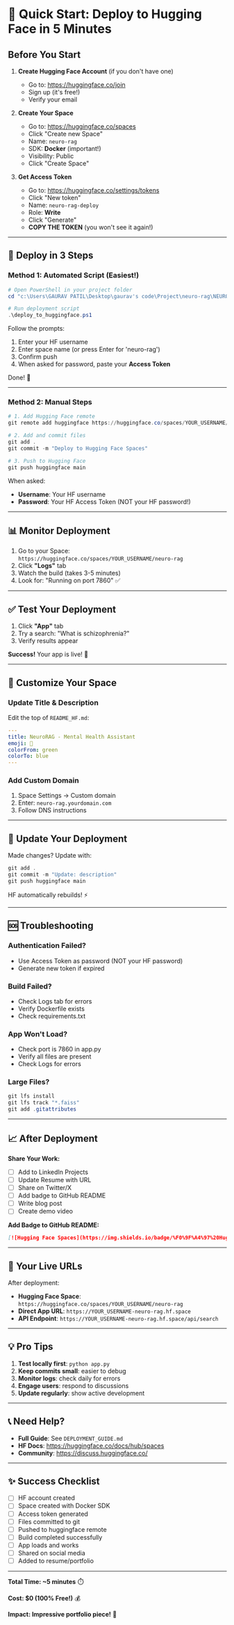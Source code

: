 # 🚀 Quick Start: Deploy to Hugging Face in 5 Minutes

## Before You Start

1. **Create Hugging Face Account** (if you don't have one)
   - Go to: https://huggingface.co/join
   - Sign up (it's free!)
   - Verify your email

2. **Create Your Space**
   - Go to: https://huggingface.co/spaces
   - Click "Create new Space"
   - Name: `neuro-rag`
   - SDK: **Docker** (important!)
   - Visibility: Public
   - Click "Create Space"

3. **Get Access Token**
   - Go to: https://huggingface.co/settings/tokens
   - Click "New token"
   - Name: `neuro-rag-deploy`
   - Role: **Write**
   - Click "Generate"
   - **COPY THE TOKEN** (you won't see it again!)

---

## 🎯 Deploy in 3 Steps

### Method 1: Automated Script (Easiest!)

```powershell
# Open PowerShell in your project folder
cd "c:\Users\GAURAV PATIL\Desktop\gaurav's code\Project\neuro-rag\NEURO-RAG"

# Run deployment script
.\deploy_to_huggingface.ps1
```

Follow the prompts:
1. Enter your HF username
2. Enter space name (or press Enter for 'neuro-rag')
3. Confirm push
4. When asked for password, paste your **Access Token**

Done! 🎉

---

### Method 2: Manual Steps

```powershell
# 1. Add Hugging Face remote
git remote add huggingface https://huggingface.co/spaces/YOUR_USERNAME/neuro-rag

# 2. Add and commit files
git add .
git commit -m "Deploy to Hugging Face Spaces"

# 3. Push to Hugging Face
git push huggingface main
```

When asked:
- **Username**: Your HF username
- **Password**: Your HF Access Token (NOT your HF password!)

---

## 📊 Monitor Deployment

1. Go to your Space: `https://huggingface.co/spaces/YOUR_USERNAME/neuro-rag`
2. Click **"Logs"** tab
3. Watch the build (takes 3-5 minutes)
4. Look for: "Running on port 7860" ✅

---

## ✅ Test Your Deployment

1. Click **"App"** tab
2. Try a search: "What is schizophrenia?"
3. Verify results appear

**Success!** Your app is live! 🚀

---

## 🎨 Customize Your Space

### Update Title & Description

Edit the top of `README_HF.md`:

```yaml
---
title: NeuroRAG - Mental Health Assistant
emoji: 🧠
colorFrom: green
colorTo: blue
---
```

### Add Custom Domain

1. Space Settings → Custom domain
2. Enter: `neuro-rag.yourdomain.com`
3. Follow DNS instructions

---

## 🔄 Update Your Deployment

Made changes? Update with:

```powershell
git add .
git commit -m "Update: description"
git push huggingface main
```

HF automatically rebuilds! ⚡

---

## 🆘 Troubleshooting

### Authentication Failed?
- Use Access Token as password (NOT your HF password)
- Generate new token if expired

### Build Failed?
- Check Logs tab for errors
- Verify Dockerfile exists
- Check requirements.txt

### App Won't Load?
- Check port is 7860 in app.py
- Verify all files are present
- Check Logs for errors

### Large Files?
```powershell
git lfs install
git lfs track "*.faiss"
git add .gitattributes
```

---

## 📈 After Deployment

**Share Your Work:**
- [ ] Add to LinkedIn Projects
- [ ] Update Resume with URL
- [ ] Share on Twitter/X
- [ ] Add badge to GitHub README
- [ ] Write blog post
- [ ] Create demo video

**Add Badge to GitHub README:**
```markdown
[![Hugging Face Spaces](https://img.shields.io/badge/%F0%9F%A4%97%20Hugging%20Face-Spaces-blue)](https://huggingface.co/spaces/YOUR_USERNAME/neuro-rag)
```

---

## 🎯 Your Live URLs

After deployment:

- **Hugging Face Space**: `https://huggingface.co/spaces/YOUR_USERNAME/neuro-rag`
- **Direct App URL**: `https://YOUR_USERNAME-neuro-rag.hf.space`
- **API Endpoint**: `https://YOUR_USERNAME-neuro-rag.hf.space/api/search`

---

## 💡 Pro Tips

1. **Test locally first**: `python app.py`
2. **Keep commits small**: easier to debug
3. **Monitor logs**: check daily for errors
4. **Engage users**: respond to discussions
5. **Update regularly**: show active development

---

## 📞 Need Help?

- **Full Guide**: See `DEPLOYMENT_GUIDE.md`
- **HF Docs**: https://huggingface.co/docs/hub/spaces
- **Community**: https://discuss.huggingface.co/

---

## ✨ Success Checklist

- [ ] HF account created
- [ ] Space created with Docker SDK
- [ ] Access token generated
- [ ] Files committed to git
- [ ] Pushed to huggingface remote
- [ ] Build completed successfully
- [ ] App loads and works
- [ ] Shared on social media
- [ ] Added to resume/portfolio

---

**Total Time: ~5 minutes** ⏱️

**Cost: $0 (100% Free!)** 💰

**Impact: Impressive portfolio piece!** 🌟

